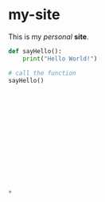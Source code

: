 # my-site

This is my _personal_ **site**.

```python
def sayHello():
    print("Hello World!")

# call the function
sayHello()















+
